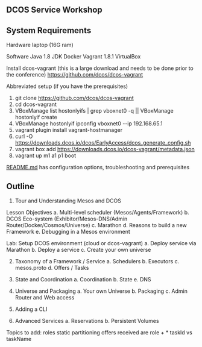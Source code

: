 ##  DCOS Service Workshop

## System Requirements
Hardware
laptop (16G ram)

Software
Java 1.8 JDK
Docker
Vagrant 1.8.1
VirtualBox

Install dcos-vagrant  (this is a large download and needs to be done prior to the conference)
https://github.com/dcos/dcos-vagrant

Abbreviated setup (if you have the prerequisites)

1. git clone https://github.com/dcos/dcos-vagrant
2. cd dcos-vagrant
3. VBoxManage list hostonlyifs | grep vboxnet0 -q || VBoxManage hostonlyif create
4. VBoxManage hostonlyif ipconfig vboxnet0 --ip 192.168.65.1
5. vagrant plugin install vagrant-hostmanager
6. curl -O https://downloads.dcos.io/dcos/EarlyAccess/dcos_generate_config.sh
7. vagrant box add https://downloads.dcos.io/dcos-vagrant/metadata.json
8. vagrant up m1 a1 p1 boot

[README.md](https://github.com/dcos/dcos-vagrant) has configuration options, troubleshooting and prerequisites

## Outline

1. Tour and Understanding Mesos and DCOS

  Lesson Objectives
  a. Multi-level scheduler (Mesos/Agents/Framework)
  b. DCOS Eco-system (Exhibitor/Mesos-DNS/Admin Router/Docker/Cosmos/Universe)
  c. Marathon
  d. Reasons to build a new Framework
  e. Debugging in a Mesos environment

  Lab: Setup DCOS environment (cloud or dcos-vagrant)
  a. Deploy service via Marathon
  b. Deploy a service
  c. Create your own universe

2. Taxonomy of a Framework / Service
  a. Schedulers
  b. Executors
  c. mesos.proto
  d. Offers / Tasks

3. State and Coordination
  a. Coordination
  b. State
  e. DNS

4. Universe and Packaging
  a. Your own Universe
  b. Packaging
  c. Admin Router and Web access

6. Adding a CLI

7. Advanced Services
  a. Reservations
  b. Persistent Volumes

Topics to add:
  roles
  static partitioning
  offers received are role + *
  taskId vs taskName

